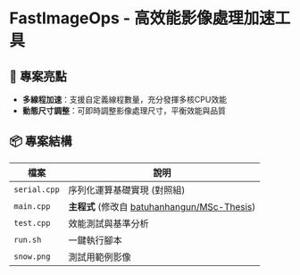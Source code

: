 # FastImageOps - 高效能影像處理加速工具

## 🚀 專案亮點
- **多線程加速**：支援自定義線程數量，充分發揮多核CPU效能
- **動態尺寸調整**：可即時調整影像處理尺寸，平衡效能與品質

## 📦 專案結構
| 檔案 | 說明 |
|------|------|
| `serial.cpp` | 序列化運算基礎實現 (對照組) |
| `main.cpp` | **主程式** (修改自 [batuhanhangun/MSc-Thesis](https://github.com/batuhanhangun/MSc-Thesis)) |
| `test.cpp` | 效能測試與基準分析 |
| `run.sh` | 一鍵執行腳本 |
| `snow.png` | 測試用範例影像 |
